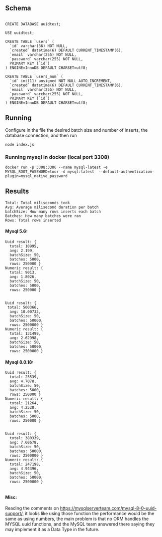 ## Schema

```

CREATE DATABASE uuidtest;

USE uuidtest;

CREATE TABLE `users` (
  `id` varchar(36) NOT NULL,
  `created` datetime(6) DEFAULT CURRENT_TIMESTAMP(6),
  `email` varchar(255) NOT NULL,
  `password` varchar(255) NOT NULL,
  PRIMARY KEY (`id`)
) ENGINE=InnoDB DEFAULT CHARSET=utf8;

CREATE TABLE `users_num` (
  `id` int(11) unsigned NOT NULL AUTO_INCREMENT,
  `created` datetime(6) DEFAULT CURRENT_TIMESTAMP(6),
  `email` varchar(255) NOT NULL,
  `password` varchar(255) NOT NULL,
  PRIMARY KEY (`id`)
) ENGINE=InnoDB DEFAULT CHARSET=utf8;

```

## Running

Configure in the file the desired batch size and number of inserts, the database connection, and then run
    
    node index.js


### Running mysql in docker (local port 3308)

    docker run -p 3308:3306 --name mysql-latest -e MYSQL_ROOT_PASSWORD=toor -d mysql:latest  --default-authentication-plugin=mysql_native_password


## Results



```
Total: Total miliseconds took
Avg: Average milisecond duration per batch
batchSize: How many rows inserts each batch
Batches: How many batches were ran
Rows: Total rows inserted

```

#### Mysql 5.6:

```
Uuid result: { 
  total: 10995,
  avg: 2.199,
  batchSize: 50,
  batches: 5000,
  rows: 250000 }
Numeric result: { 
  total: 9013,
  avg: 1.8026,
  batchSize: 50,
  batches: 5000,
  rows: 250000 }


Uuid result: { 
 total: 500366,
  avg: 10.00732,
  batchSize: 50,
  batches: 50000,
  rows: 2500000 }
Numeric result: {
  total: 131499,
  avg: 2.62998,
  batchSize: 50,
  batches: 50000,
  rows: 2500000 }

```

#### Mysql 8.0.18:

```
Uuid result: { 
  total: 23539,
  avg: 4.7078,
  batchSize: 50,
  batches: 5000,
  rows: 250000 }
Numeric result: {
  total: 21264,
  avg: 4.2528,
  batchSize: 50,
  batches: 5000,
  rows: 250000 }


Uuid result: {
  total: 380339,
  avg: 7.60678,
  batchSize: 50,
  batches: 50000,
  rows: 2500000 }
Numeric result: {
  total: 247198,
  avg: 4.94396,
  batchSize: 50,
  batches: 50000,
  rows: 2500000 }


```

#### Misc:

Reading the comments on https://mysqlserverteam.com/mysql-8-0-uuid-support/, 
it looks like using those function the performance would be the same as using
numbers, the main problem is that no ORM handles the MYSQL uuid functions,
and the MySQL team answered there saying they may implement it as a Data Type in the future.


